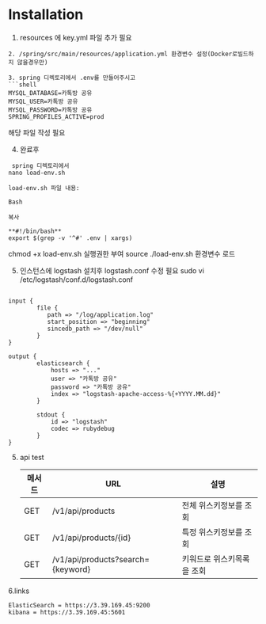 # Installation






1. resources 에 key.yml 파일 추가 필요 


```
2. /spring/src/main/resources/application.yml 환경변수 설정(Docker로빌드하지 않을경우만)

3. spring 디렉토리에서 .env를 만들어주시고
```shell
MYSQL_DATABASE=카톡방 공유
MYSQL_USER=카톡방 공유
MYSQL_PASSWORD=카톡방 공유
SPRING_PROFILES_ACTIVE=prod
```
해당 파일 작성 필요 


4. 완료후
```shell
 spring 디렉토리에서
nano load-env.sh
```

```shell
load-env.sh 파일 내용:

Bash

복사

**#!/bin/bash**
export $(grep -v '^#' .env | xargs)
```

chmod +x load-env.sh 실행권한 부여
source ./load-env.sh 환경변수 로드

5. 인스턴스에 logstash 설치후 
logstash.conf 수정 필요
sudo vi /etc/logstash/conf.d/logstash.conf

```shell

input {
        file {
           path => "/log/application.log"
           start_position => "beginning"
           sincedb_path => "/dev/null"
        }
}

output {
        elasticsearch {
            hosts => "..."
            user => "카톡방 공유"
            password => "카톡방 공유"
            index => "logstash-apache-access-%{+YYYY.MM.dd}"
        }

        stdout {
            id => "logstash"
            codec => rubydebug
        }
}

```


5. api test

   | 메서드 | URL                                                    | 설명             |
   |-----|--------------------------------------------------------|----------------|
   | GET | /v1/api/products                  | 전체 위스키정보를 조회   |
   | GET | /v1/api/products/{id}             | 특정 위스키정보를 조회   |
   | GET | /v1/api/products?search={keyword} | 키워드로 위스키목록을 조회 |


6.links
```shell
ElasticSearch = https://3.39.169.45:9200
kibana = https://3.39.169.45:5601
```


